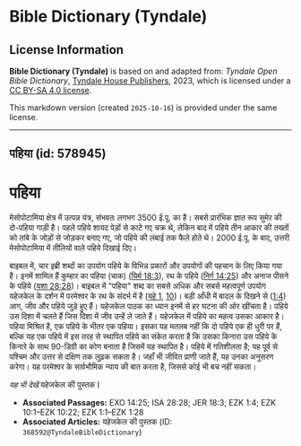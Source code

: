 # Bible Dictionary (Tyndale)

## License Information

**Bible Dictionary (Tyndale)** is based on and adapted from: _Tyndale Open Bible Dictionary_, [Tyndale House Publishers](https://tyndaleopenresources.com/), 2023, which is licensed under a [CC BY-SA 4.0 license](https://creativecommons.org/licenses/by-sa/4.0/legalcode.en).

This markdown version (created `2025-10-16`) is provided under the same license.



--------------------------------

## पहिया (id: 578945)

पहिया
=====

मेसोपोटामिया क्षेत्र में उत्पन्न यंत्र, संभवतः लगभग 3500 ई.पू. का है। सबसे प्रारंभिक ज्ञात रूप सुमेर की दो\-पहिया गाड़ी है। पहले पहिये शायद पेड़ों से काटे गए चक्र थे, लेकिन बाद में पहिये तीन आकार की तख्तों को तांबे के जोड़ों से जोड़कर बनाए गए, जो पहिये की लंबाई तक फैले होते थे। 2000 ई.पू. के बाद, उत्तरी मेसोपोटामिया में तीलियों वाले पहिये दिखाई दिए।

बाइबल में, चार इब्री शब्दों का उपयोग पहिये के विभिन्न प्रकारों और उपयोगों की पहचान के लिए किया गया है। इनमें शामिल हैं कुम्हार का पहिया (चाक) ([यिर्म 18:3](https://ref.ly/Jer18:3)), रथ के पहिये ([निर्ग 14:25](https://ref.ly/Exod14:25)) और अनाज पीसने के पहिये ([यशा 28:28](https://ref.ly/Isa28:28))। बाइबल में "पहिया" शब्द का सबसे अधिक और सबसे महत्वपूर्ण उपयोग यहेजकेल के दर्शन में परमेश्वर के रथ के संदर्भ में है ([यहे 1](https://ref.ly/Ezek1:1-Ezek1:28), [10](https://ref.ly/Ezek10:1-Ezek10:22))। बड़ी आँधी में बादल के दिखने से ([1:4](https://ref.ly/Ezek1:4)) आग, जीव और पहिये जुड़े हुए हैं। यहेजकेल पाठक का ध्यान इनमें से हर घटना की ओर खींचता है। पहिये उस दिशा में चलते हैं जिस दिशा में जीव उन्हें ले जाते हैं। यहेजकेल में पहिये का महत्व उसका आकार है। पहिया मिश्रित है, एक पहिये के भीतर एक पहिया। इसका यह मतलब नहीं कि दो पहिये एक ही धुरी पर हैं, बल्कि यह एक पहिये में इस तरह से स्थापित पहिये का संकेत करता है कि उसका किनारा उस पहिये के किनारे के साथ 90\-डिग्री का कोण बनाता है जिसमें यह स्थापित है। पहिये में गतिशीलता है; यह पूर्व से पश्चिम और उत्तर से दक्षिण तक लुढ़क सकता है। जहाँ भी जीवित प्राणी जाते हैं, यह उनका अनुसरण करेगा। यह परमेश्वर के सार्वभौमिक न्याय की बात करता है, जिससे कोई भी बच नहीं सकता।

*यह भी देखें* यहेजकेल की पुस्तक I

* **Associated Passages:** EXO 14:25; ISA 28:28; JER 18:3; EZK 1:4; EZK 10:1–EZK 10:22; EZK 1:1–EZK 1:28
* **Associated Articles:** यहेजकेल की पुस्तक (ID: `368592@TyndaleBibleDictionary`)


